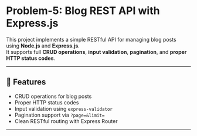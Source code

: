 # Problem-5: Blog REST API with Express.js

This project implements a simple RESTful API for managing blog posts using **Node.js** and **Express.js**.  
It supports full **CRUD operations**, **input validation**, **pagination**, and **proper HTTP status codes**.

---

## 🚀 Features

- CRUD operations for blog posts
- Proper HTTP status codes
- Input validation using `express-validator`
- Pagination support via `?page=&limit=`
- Clean RESTful routing with Express Router

---
